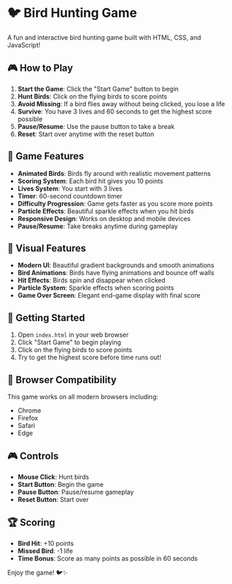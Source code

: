# 🐦 Bird Hunting Game

A fun and interactive bird hunting game built with HTML, CSS, and JavaScript!

## 🎮 How to Play

1. **Start the Game**: Click the "Start Game" button to begin
2. **Hunt Birds**: Click on the flying birds to score points
3. **Avoid Missing**: If a bird flies away without being clicked, you lose a life
4. **Survive**: You have 3 lives and 60 seconds to get the highest score possible
5. **Pause/Resume**: Use the pause button to take a break
6. **Reset**: Start over anytime with the reset button

## 🎯 Game Features

- **Animated Birds**: Birds fly around with realistic movement patterns
- **Scoring System**: Each bird hit gives you 10 points
- **Lives System**: You start with 3 lives
- **Timer**: 60-second countdown timer
- **Difficulty Progression**: Game gets faster as you score more points
- **Particle Effects**: Beautiful sparkle effects when you hit birds
- **Responsive Design**: Works on desktop and mobile devices
- **Pause/Resume**: Take breaks anytime during gameplay

## 🎨 Visual Features

- **Modern UI**: Beautiful gradient backgrounds and smooth animations
- **Bird Animations**: Birds have flying animations and bounce off walls
- **Hit Effects**: Birds spin and disappear when clicked
- **Particle System**: Sparkle effects when scoring points
- **Game Over Screen**: Elegant end-game display with final score

## 🚀 Getting Started

1. Open `index.html` in your web browser
2. Click "Start Game" to begin playing
3. Click on the flying birds to score points
4. Try to get the highest score before time runs out!

## 📱 Browser Compatibility

This game works on all modern browsers including:
- Chrome
- Firefox
- Safari
- Edge

## 🎮 Controls

- **Mouse Click**: Hunt birds
- **Start Button**: Begin the game
- **Pause Button**: Pause/resume gameplay
- **Reset Button**: Start over

## 🏆 Scoring

- **Bird Hit**: +10 points
- **Missed Bird**: -1 life
- **Time Bonus**: Score as many points as possible in 60 seconds

Enjoy the game! 🐦✨ 